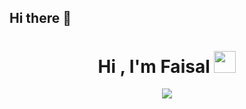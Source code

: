 ## Hi there 👋

<h1 align="center"><b>Hi , I'm Faisal </b><img src="https://media.giphy.com/media/hvRJCLFzcasrR4ia7z/giphy.gif" width="35"></h1>
<!--  -->
<p align="center">
  <a><img src="https://readme-typing-svg.herokuapp.com?font=Time+New+Roman&color=green&size=35&center=true&vCenter=true&width=600&height=100&lines=Pemuda+NU+&hearts;Pecinta+Rasulullah;Dan+Para+Ulama;Ahlussunnah+Wal+Jama'ah..<3"></a>
</p>


